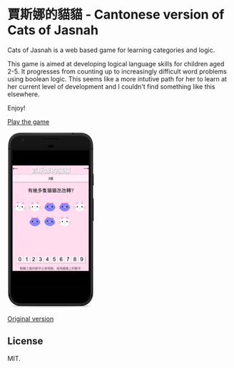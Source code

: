 # 賈斯娜的貓貓 - Cantonese version of Cats of Jasnah

Cats of Jasnah is a web based game for learning categories and logic.

This game is aimed at developing logical language skills for children aged 2-5. It progresses from counting up to increasingly difficult word problems using boolean logic. This seems like a more intutive path for her to learn at her current level of development and I couldn't find something like this elsewhere.

Enjoy!

[Play the game](https://dohliam.github.io/cats-yue/)

![cats of jasnah](./cats.png)

[Original version](https://countable.github.io/cats-of-jasnah)

## License

MIT.

